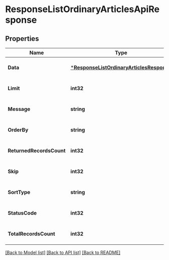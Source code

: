 # ResponseListOrdinaryArticlesApiResponse

## Properties
Name | Type | Description | Notes
------------ | ------------- | ------------- | -------------
**Data** | [***ResponseListOrdinaryArticlesResponse**](response.ListOrdinaryArticlesResponse.md) |  | [optional] [default to null]
**Limit** | **int32** |  | [optional] [default to null]
**Message** | **string** |  | [optional] [default to null]
**OrderBy** | **string** |  | [optional] [default to null]
**ReturnedRecordsCount** | **int32** |  | [optional] [default to null]
**Skip** | **int32** |  | [optional] [default to null]
**SortType** | **string** |  | [optional] [default to null]
**StatusCode** | **int32** |  | [optional] [default to null]
**TotalRecordsCount** | **int32** |  | [optional] [default to null]

[[Back to Model list]](../README.md#documentation-for-models) [[Back to API list]](../README.md#documentation-for-api-endpoints) [[Back to README]](../README.md)


